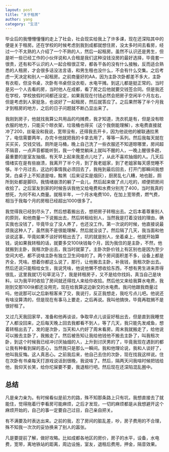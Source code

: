 ```yaml
---
layout: post
title: "关于租房"
author: yang
category: "生活"
---
```


​		毕业后的我懵懵懂懂的走上了社会，社会现实给我上了许多课，现在还深陷其中的便是关于租房。还在学校的时候考虑到我到成都就想住房，没太多时间去看房，经过一个不太熟的人介绍了一个不熟的人，然后一起租房。虽然不认识还是男生，但是听一些已经工作的小伙伴说和人合租是我们这种没钱没房的最好选择，毕竟套一很贵，还有和不认识的人一起合租很正常，都各干各的没有什么接触，反而适合熟悉的人租房，才会很多话没法言语，和男生租也没什么，不会有什么交集。之后考虑一天决定和别人一起租房。之前商量好的AA，因为主卧次卧都差不多大，主卧有衣柜，但没书桌，次卧有书桌但没衣柜，水电平摊。到这儿都是挺正常的。当时是另一个人去看的房，当时他人在成都，看了房之后他就要交钱签合同。但是我还在学校，学校放假时间都还没定，如果我现在付钱必然会把房子空闲半个月左右，但是考虑到人家挺急，也说好了一起租房，然后就答应了。之后果然等了半个月我才到租房的地方，之后的日子问题就不断凸显出来了。

​		我刚到房子，他就找我算公共用品的均摊费，我才知道，洗衣机是有，但是没有晾衣服的地方，只能买个晾衣架，垃圾桶也得买（这个我倒能理解），水电费直接就冲了200，丝毫没和我说，宽带没有，还得我去开卡，因为他说他的被联通拉黑了，电信需要两年，办完卡他就把我的卡拿去用了，等等一系列。然后我每天就在买买买，交钱交钱。厕所是马桶，晚上自己洗了一些衣服还不知道晾哪里，房间超不隔音，一点声音都能听到，我一个睡觉躺床上就叫不醒的人，一晚上醒很多趟，最重要的是室友抽烟，有天早上起来我差点儿吐了，从此不喜欢抽烟的人。几天后情绪实在是有些崩溃，我离开了半个月，到了我老姐家，到了老姐家每天感觉睡不够。半个月过去，这边的事情我必须回去了，我拖到最后回去，打开门那瞬间我想哭，白桌子上不知道是啥，黢黑（后来证实是烟灰），厨房乱七八糟，地也脏，厕所到处都是脚印。我情绪崩溃的躺了一会儿，然后起来做了点儿吃的，顺便把房间收拾了。之后室友到家的时候告诉我他又给电费和水费分别充了400，当时我真的想死，为何不和人商量。就租半年，一个月水电费100，在加上宽带费，燃气费，相当于我每个月的房租已经超出1000很多了。

​		我觉得我已经到尽头了，然后想着搬出去，想把房子转租出去。之后本着尊重别人的原则，和他商量一下说搬出去，然后转租给别人，当然我是打着没钱的理由，确实我也没钱了，毕竟毕业了没人养了，也还没工作。第一次说的时候，他直接说最烦我这种人了，虽然我不是很能理解，然后就没谈了。然后隔了几天，我当面和他谈说这事，毕竟如果不谈好转租出去了，坑的就是别人，坐着桌上，他就开始算钱，说如果我转租的话，就要多交100块钱每个月，因为我住的是主卧，不然，他就搬到主卧，我租次卧出去，我当时就蒙了。主卧次卧价钱上有区别也是因为至少空间大吧，都不说啥主卧有独立卫生间啥的了。两个房间面积差不多，设备上都是齐全，凭啥。想着你都这么说了，那行，让他搬去主卧，补我钱，我租次卧出去。然后还说只能租给女生，我说凭啥，他说他懒不想收拾东西，不想有男生进来弄得很乱，这里我就1万句草泥马了，我是转租房子，又不是给你找妈，真当自己是块料，以为我平时收拾了房间就还得找人来给你收拾。然后他又来给我算水电费，我刚到交那100块都还没用完，现在给我算这边新交的水电费。我问他跟我商量过吗，他说那可以之后新租客来了交，我说行，反正我想走，我吃亏点儿吧。他说还有啥没算清的，但是现在有事马上要走，之后再说。我叫他搞快，毕竟再耽搁不是很好租了。

​		又过几天我回家早，准备和他再谈谈，争取早点儿谈妥好租出去，但是直到我睡觉了人都没回来，之后每天晚上回去我都看不到人，等了几天，我只能先发咸鱼，想着转租出去了，发的是次卧，当天和人约好了周末看房。周末我就搬走了，给他说可以搬去主卧了，我搬走了。然后被告知让我给他钱他不搬去主卧了，叫我租次卧，到这个时候我已经冲讨厌抽烟的人，上升到讨厌男的了，毕竟我现在遇到的都让我有种看到屎的恶心，当然我只是那么一瞬间。我和他理论说，我和人谈好了，他叫我反悔。这人真恶心。之前我后来，他自己去住的次卧，现在找我这样说。住在次卧有书桌每天打游戏说话到很晚，我说啥了。然后，隔两天问我啥时候把钱给他，我仰天长笑，给你坨屎要不要，我退租行吧。然后现在还深陷混乱圈中。

## 总结

​		凡是亲力亲为。有时候看似是前方的路，殊不知那条路上只有坑，我想直接去了就能住，觉得拖着行李看房可能麻烦，之后才发现，一切的麻烦都是从我想避开这个麻烦开始的，自己的事一定要自己过目，自己亲自把关。

​		有不满要及时表达出来。之前的我，忍了房间的脏乱差，吵，房子费用的不合理，殊不知我一次次的妥协换来了别人的嚣张。

​		凡是要提前了解，做好攻略。比如成都各地区的房价，房子的水平，设备，水电费，宽带，离地铁站的距离，周边设施，室友，退租后费用，押金，隔音效果。